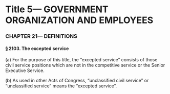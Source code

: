 
# Title 5— GOVERNMENT ORGANIZATION AND EMPLOYEES
### CHAPTER 21— DEFINITIONS
#### § 2103. The excepted service

(a) For the purpose of this title, the “excepted service” consists of those civil service positions which are not in the competitive service or the Senior Executive Service.

(b) As used in other Acts of Congress, “unclassified civil service” or “unclassified service” means the “excepted service”.
